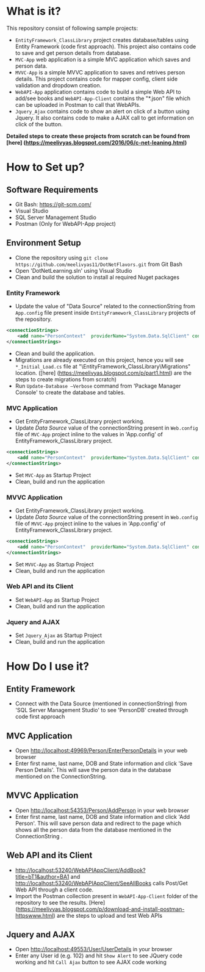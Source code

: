 # What is it?
This repository consist of following sample projects:
- `EntityFramework_ClassLibrary` project creates database/tables using Entity Framework (code first approach). This project also contains code to save and get person details from database.
- `MVC-App` web application is a simple MVC application which saves and person data.
- `MVVC-App` is a simple MVVC application to saves and retrives person details. This project contains code for mapper config, client side validation and dropdown creation.
- `WebAPI-App` application contains code to build a simple Web API to add/see books and `WebAPI-App-Client` contains the "*.json" file which can be uploaded in Postman to call that WebAPIs.
- `Jquery_Ajax` contains code to show an alert on click of a button using Jquery. It also contains code to make a AJAX call to get information on click of the button.

<b> Detailed steps to create these projects from scratch can be found from [here] (https://meelivyas.blogspot.com/2016/06/c-net-leaning.html) </b>

# How to Set up?
## Software Requirements 
 - Git Bash: <https://git-scm.com/>
 - Visual Studio
 - SQL Server Management Studio
 - Postman (Only for WebAPI-App project)

## Environment Setup
 - Clone the repository using `git clone https://github.com/meelivyas11/DotNetFlavors.git` from Git Bash
 - Open 'DotNetLearning.sln' using Visual Studio
 - Clean and build the solution to install al required Nuget packages
 
### Entity Framework
 - Update the value of "Data Source" related to the connectionString from `App.config` file present inside `EntityFramework_ClassLibrary` projects of the repository. 
```xml
<connectionStrings>
	<add name="PersonContext"  providerName="System.Data.SqlClient" connectionString="Data Source=.\sqlexpress; Initial Catalog=PersonDB; Integrated Security=True; MultipleActiveResultSets=True"/>
</connectionStrings>
```
 - Clean and build the application.
 - Migrations are already executed on this project, hence you will see `*_Initial_Load.cs` file at "\EntityFramework_ClassLibrary\Migrations" location. ([here] (https://meelivyas.blogspot.com/p/part1.html) are the steps to create migrations from scratch)
 - Run `Update-Database –Verbose` command from 'Package Manager Console' to create the database and tables.
 
### MVC Application
 - Get EntityFramework_ClassLibrary project working.
 - Update *Data Source* value of the connectionString present in `Web.config` file of `MVC-App` project inline to the values in 'App.config' of EntityFramework_ClassLibrary project.
```xml
<connectionStrings>
	<add name="PersonContext"  providerName="System.Data.SqlClient" connectionString="Data Source=.\sqlexpress; Initial Catalog=PersonDB; Integrated Security=True; MultipleActiveResultSets=True"/>
</connectionStrings>
```
 - Set `MVC-App` as Startup Project
 - Clean, build and run the application
 
### MVVC Application
 - Get EntityFramework_ClassLibrary project working.
 - Update *Data Source* value of the connectionString present in `Web.config` file of `MVVC-App` project inline to the values in 'App.config' of EntityFramework_ClassLibrary project.
```xml
<connectionStrings>
	<add name="PersonContext"  providerName="System.Data.SqlClient" connectionString="Data Source=.\sqlexpress; Initial Catalog=PersonDB; Integrated Security=True; MultipleActiveResultSets=True"/>
</connectionStrings>
```
 - Set `MVVC-App` as Startup Project
 - Clean, build and run the application

### Web API and its Client
 - Set `WebAPI-App` as Startup Project
 - Clean, build and run the application
 
### Jquery and AJAX
 - Set `Jquery_Ajax` as Startup Project
 - Clean, build and run the application

# How Do I use it?
## Entity Framework
 - Connect with the Data Source (mentioned in connectionString) from 'SQL Server Management Studio' to see 'PersonDB' created through code first approach
 
## MVC Application
 - Open <http://localhost:49969/Person/EnterPersonDetails> in your web browser
 - Enter first name, last name, DOB  and State information and click 'Save Person Details'. This will save the person data in the database mentioned on the ConnectionString. 
 
## MVVC Application
 - Open <http://localhost:54353/Person/AddPerson> in your web browser
 - Enter first name, last name, DOB  and State information and click 'Add Person'. This will save person data and redirect to the page which shows all the person data from the database mentioned in the ConnectionString . 
 
## Web API and its Client
 - <http://localhost:53240/WebAPIAppClient/AddBook?title=bT1&author=BA1> and <http://localhost:53240/WebAPIAppClient/SeeAllBooks> calls Post/Get Web API through a client code.
 - Import the Postman collection present in `WebAPI-App-Client` folder of the repository to see the results. [Here] (https://meelivyas.blogspot.com/p/download-and-install-postman-httpswww.html) are the steps to upload and test Web APIs

## Jquery and AJAX
 - Open <http://localhost:49553/User/UserDetails> in your browser
 - Enter any User id (e.g. 102) and hit `Show Alert` to see JQuery code working and hit `Call Ajax` button to see AJAX code working 